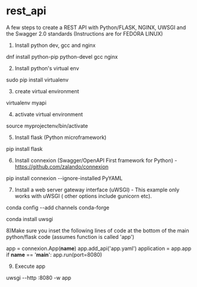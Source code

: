# rest_api
A few steps to create a REST API with Python/FLASK, NGINX, UWSGI and the Swagger 2.0 standards (Instructions are for FEDORA LINUX)

1) Install python dev, gcc and nginx

dnf install python-pip python-devel gcc nginx

2) Install python's virtual env

sudo pip install virtualenv

3) create virtual environment

virtualenv myapi

4) activate virtual environment

source myprojectenv/bin/activate

5) Install flask (Python microframework) 

pip install flask

6) Install connexion (Swagger/OpenAPI First framework for Python) -https://github.com/zalando/connexion

pip install connexion --ignore-installed PyYAML

7) Install a web server gateway interface (uWSGI) - This example only works with uWSGI ( other options include gunicorn etc). 

conda config --add channels conda-forge

conda install uwsgi

8)Make sure you inset the following lines of code at the bottom of the main python/flask code (assumes function is called 'app')

app = connexion.App(__name__)
app.add_api('app.yaml')
application = app.app
if __name__ == '__main__':
    app.run(port=8080)

9) Execute app

uwsgi --http :8080 -w app


